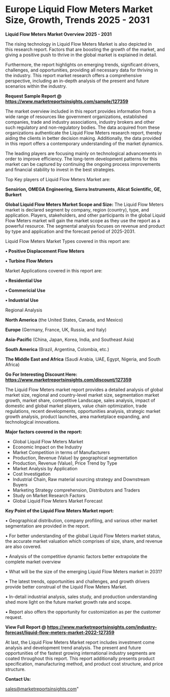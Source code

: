  # Europe Liquid Flow Meters Market Size, Growth, Trends 2025 - 2031

<Strong> Liquid Flow Meters Market Overview 2025 - 2031</strong>

The rising technology in Liquid Flow Meters Market is also depicted in this research report. Factors that are boosting the growth of the market, and giving a positive push to thrive in the global market is explained in detail.

Furthermore, the report highlights on emerging trends, significant drivers, challenges, and opportunities, providing all necessary data for thriving in the industry. This report market research offers a comprehensive perspective, including an in-depth analysis of the present and future scenarios within the industry.

<strong>Request Sample Report @ <a href=https://www.marketreportsinsights.com/sample/127359>https://www.marketreportsinsights.com/sample/127359</a></strong>

The market overview included in this report provides information from a wide range of resources like government organizations, established companies, trade and industry associations, industry brokers and other such regulatory and non-regulatory bodies. The data acquired from these organizations authenticate the Liquid Flow Meters research report, thereby aiding the clients in better decision making. Additionally, the data provided in this report offers a contemporary understanding of the market dynamics.

The leading players are focusing mainly on technological advancements in order to improve efficiency. The long-term development patterns for this market can be captured by continuing the ongoing process improvements and financial stability to invest in the best strategies.

Top Key players of Liquid Flow Meters Market are:

<strong>Sensirion, OMEGA Engineering, Sierra Instruments, Alicat Scientific, GE, Burkert</strong>

<strong><b>Global Liquid Flow Meters Market Scope and Size:</b></strong>
The Liquid Flow Meters market is declared segment by company, region (country), type, and application. Players, stakeholders, and other participants in the global Liquid Flow Meters market will gain the market scope as they use the report as a powerful resource. The segmental analysis focuses on revenue and product by type and application and the forecast period of 2025-2031.

Liquid Flow Meters Market Types covered in this report are:

<strong>• Positive Displacement Flow Meters

• Turbine Flow Meters</strong>

Market Applications covered in this report are:

<strong>• Residential Use

• Commericial Use

• Industrial Use</strong> 

Regional Analysis

<strong>North America</strong> (the United States, Canada, and Mexico)

<strong>Europe</strong> (Germany, France, UK, Russia, and Italy)

<strong>Asia-Pacific</strong> (China, Japan, Korea, India, and Southeast Asia)

<strong>South America</strong> (Brazil, Argentina, Colombia, etc.)

<strong>The Middle East and Africa</strong> (Saudi Arabia, UAE, Egypt, Nigeria, and South Africa)

<strong>Go For Interesting Discount Here: <a href=https://www.marketreportsinsights.com/discount/127359>https://www.marketreportsinsights.com/discount/127359</a></strong>

The Liquid Flow Meters market report provides a detailed analysis of global market size, regional and country-level market size, segmentation market growth, market share, competitive Landscape, sales analysis, impact of domestic and global market players, value chain optimization, trade regulations, recent developments, opportunities analysis, strategic market growth analysis, product launches, area marketplace expanding, and technological innovations.

<strong><b>Major factors covered in the report:</b></strong>
<ul>
  <li>Global Liquid Flow Meters Market </li>
  <li>Economic Impact on the Industry</li>
  <li>Market Competition in terms of Manufacturers</li>
  <li>Production, Revenue (Value) by geographical segmentation</li>
  <li>Production, Revenue (Value), Price Trend by Type</li>
  <li>Market Analysis by Application</li>
  <li>Cost Investigation</li>
  <li>Industrial Chain, Raw material sourcing strategy and Downstream Buyers</li>
  <li>Marketing Strategy comprehension, Distributors and Traders</li>
  <li>Study on Market Research Factors</li>
  <li>Global Liquid Flow Meters Market Forecast</li>
</ul>

<strong><b>Key Point of the Liquid Flow Meters Market report:</b></strong>

• Geographical distribution, company profiling, and various other market segmentation are provided in the report.

• For better understanding of the global Liquid Flow Meters market status, the accurate market valuation which comprises of size, share, and revenue are also covered.

• Analysis of the competitive dynamic factors better extrapolate the complete market overview

• What will be the size of the emerging Liquid Flow Meters market in 2031?

• The latest trends, opportunities and challenges, and growth drivers provide better construal of the Liquid Flow Meters Market.

• In-detail industrial analysis, sales study, and production understanding shed more light on the future market growth rate and scope.

• Report also offers the opportunity for customization as per the customer request.

<strong><b>View Full Report @ <a href=https://www.marketreportsinsights.com/industry-forecast/liquid-flow-meters-market-2022-127359>https://www.marketreportsinsights.com/industry-forecast/liquid-flow-meters-market-2022-127359</a></b></strong>


At last, the Liquid Flow Meters Market report includes investment come analysis and development trend analysis. The present and future opportunities of the fastest growing international industry segments are coated throughout this report. This report additionally presents product specification, manufacturing method, and product cost structure, and price structure.

<strong>Contact Us:</strong>

sales@marketreportsinsights.com"
